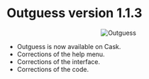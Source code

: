 # Outguess version 1.1.3

<p align="center">
<img src="http://www.rbcafe.com/wp-content/uploads/outguess-300x300.png" alt="Outguess">
</p>

- Outguess is now available on Cask.
- Corrections of the help menu.
- Corrections of the interface.
- Corrections of the code.
